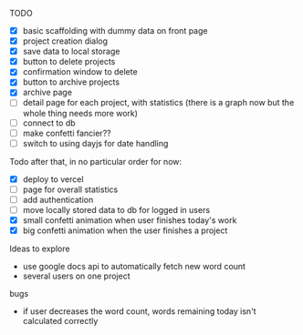 TODO

- [x] basic scaffolding with dummy data on front page
- [x] project creation dialog
- [x] save data to local storage
- [x] button to delete projects
- [x] confirmation window to delete
- [x] button to archive projects
- [x] archive page
- [ ] detail page for each project, with statistics (there is a graph now but the whole thing needs more work)
- [ ] connect to db
- [ ] make confetti fancier??
- [ ] switch to using dayjs for date handling

Todo after that, in no particular order for now:

- [x] deploy to vercel
- [ ] page for overall statistics
- [ ] add authentication
- [ ] move locally stored data to db for logged in users
- [x] small confetti animation when user finishes today's work
- [x] big confetti animation when the user finishes a project

Ideas to explore

- use google docs api to automatically fetch new word count
- several users on one project

bugs

- if user decreases the word count, words remaining today isn't calculated correctly
